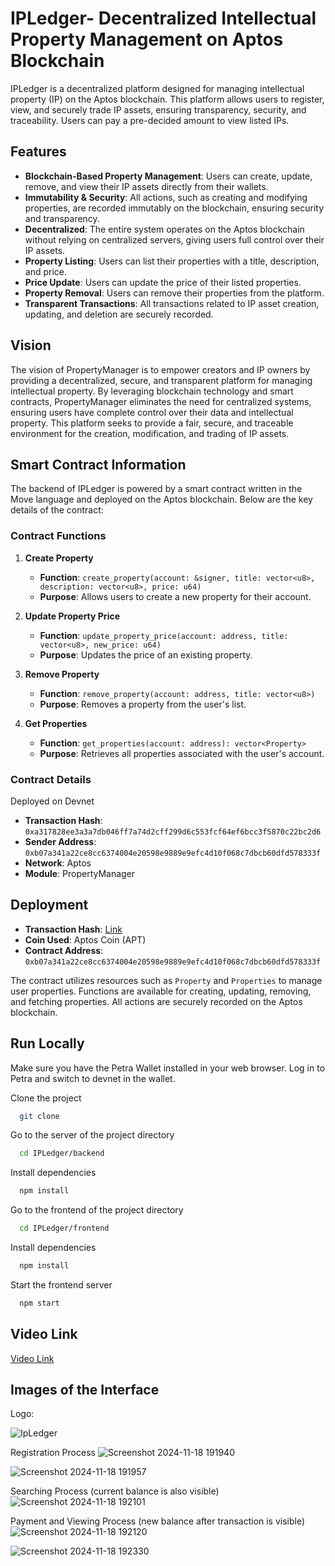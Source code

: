# IPLedger- Decentralized Intellectual Property Management on Aptos Blockchain

IPLedger is a decentralized platform designed for managing intellectual property (IP) on the Aptos blockchain. This platform allows users to register, view, and securely trade IP assets, ensuring transparency, security, and traceability. Users can pay a pre-decided amount to view listed IPs.

## Features

- **Blockchain-Based Property Management**: Users can create, update, remove, and view their IP assets directly from their wallets.
- **Immutability & Security**: All actions, such as creating and modifying properties, are recorded immutably on the blockchain, ensuring security and transparency.
- **Decentralized**: The entire system operates on the Aptos blockchain without relying on centralized servers, giving users full control over their IP assets.
- **Property Listing**: Users can list their properties with a title, description, and price.
- **Price Update**: Users can update the price of their listed properties.
- **Property Removal**: Users can remove their properties from the platform.
- **Transparent Transactions**: All transactions related to IP asset creation, updating, and deletion are securely recorded.

## Vision

The vision of PropertyManager is to empower creators and IP owners by providing a decentralized, secure, and transparent platform for managing intellectual property. By leveraging blockchain technology and smart contracts, PropertyManager eliminates the need for centralized systems, ensuring users have complete control over their data and intellectual property. This platform seeks to provide a fair, secure, and traceable environment for the creation, modification, and trading of IP assets.

## Smart Contract Information

The backend of IPLedger is powered by a smart contract written in the Move language and deployed on the Aptos blockchain. Below are the key details of the contract:

### Contract Functions

1. **Create Property**
    - **Function**: `create_property(account: &signer, title: vector<u8>, description: vector<u8>, price: u64)`
    - **Purpose**: Allows users to create a new property for their account.
  
2. **Update Property Price**
    - **Function**: `update_property_price(account: address, title: vector<u8>, new_price: u64)`
    - **Purpose**: Updates the price of an existing property.
  
3. **Remove Property**
    - **Function**: `remove_property(account: address, title: vector<u8>)`
    - **Purpose**: Removes a property from the user's list.
  
4. **Get Properties**
    - **Function**: `get_properties(account: address): vector<Property>`
    - **Purpose**: Retrieves all properties associated with the user's account.

### Contract Details

Deployed on Devnet

- **Transaction Hash**: `0xa317828ee3a3a7db046ff7a74d2cff299d6c553fcf64ef6bcc3f5870c22bc2d6`
- **Sender Address**: `0xb07a341a22ce8cc6374004e20598e9889e9efc4d10f068c7dbcb60dfd578333f`
- **Network**: Aptos
- **Module**: PropertyManager

## Deployment

- **Transaction Hash**: [Link](https://explorer.aptoslabs.com/txn/0xa317828ee3a3a7db046ff7a74d2cff299d6c553fcf64ef6bcc3f5870c22bc2d6?network=devnet)
- **Coin Used**: Aptos Coin (APT)
- **Contract Address**: `0xb07a341a22ce8cc6374004e20598e9889e9efc4d10f068c7dbcb60dfd578333f`
  
The contract utilizes resources such as `Property` and `Properties` to manage user properties. Functions are available for creating, updating, removing, and fetching properties. All actions are securely recorded on the Aptos blockchain.

## Run Locally

Make sure you have the Petra Wallet installed in your web browser. Log in to Petra and switch to devnet in the wallet.

Clone the project

```bash
  git clone 
```

Go to the server of the project directory

```bash
  cd IPLedger/backend
```

Install dependencies

```bash
  npm install
```

Go to the frontend of the project directory

```bash
  cd IPLedger/frontend
```

Install dependencies

```bash
  npm install
```

Start the frontend server

```bash
  npm start
```

## Video Link
[Video Link](https://youtu.be/PqdXdDTysic)

## Images of the Interface

Logo:

![IpLedger](https://github.com/user-attachments/assets/7c4d796a-7bc2-49e5-a8fe-ed93814ea747)

Registration Process
![Screenshot 2024-11-18 191940](https://github.com/user-attachments/assets/c87190b2-4b38-49f8-b601-e7edc7c6ced4)

![Screenshot 2024-11-18 191957](https://github.com/user-attachments/assets/c60df8f7-3bc1-4968-85d5-3d0f25b6e3ed)

Searching Process (current balance is also visible)
![Screenshot 2024-11-18 192101](https://github.com/user-attachments/assets/c3e7dc4c-c91f-4483-8d25-5abfe2b4b83e)

Payment and Viewing Process (new balance after transaction is visible)
![Screenshot 2024-11-18 192120](https://github.com/user-attachments/assets/01b54749-9eed-4a2a-b7d3-68e6105d7a2d)

![Screenshot 2024-11-18 192330](https://github.com/user-attachments/assets/799f7f73-ae94-49a6-b1cb-079826646bdb)


